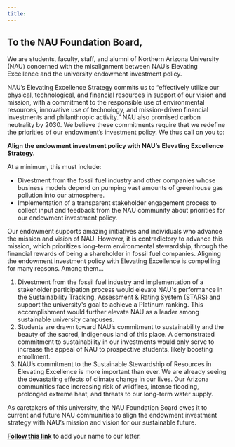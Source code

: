 ```yaml
---
title:
---
```


## To the NAU Foundation Board,

We are students, faculty, staff, and alumni of Northern Arizona University (NAU) concerned with the misalignment between NAU’s Elevating Excellence and the university endowment investment policy.

NAU’s Elevating Excellence Strategy commits us to “effectively utilize our physical, technological, and financial resources in support of our vision and mission, with a commitment to the responsible use of environmental resources, innovative use of technology, and mission-driven financial investments and philanthropic activity.” NAU also promised carbon neutrality by 2030. We believe these commitments require that we redefine the priorities of our endowment’s investment policy. We thus call on you to:

**Align the endowment investment policy with NAU’s Elevating Excellence Strategy.**

At a minimum, this must include:

* Divestment from the fossil fuel industry and other companies whose business models depend on pumping vast amounts of greenhouse gas pollution into our atmosphere.
* Implementation of a transparent stakeholder engagement process to collect input and feedback from the NAU community about priorities for our endowment investment policy. 

Our endowment supports amazing initiatives and individuals who advance the mission and vision of NAU. However, it is contradictory to advance this mission, which prioritizes long-term environmental stewardship, through the financial rewards of being a shareholder in fossil fuel companies. Aligning the endowment investment policy with Elevating Excellence is compelling for many reasons. Among them…

1. Divestment from the fossil fuel industry and implementation of a stakeholder participation process would elevate NAU's performance in the Sustainability Tracking, Assessment & Rating System (STARS) and support the university's goal to achieve a Platinum ranking. This accomplishment would further elevate NAU as a leader among sustainable university campuses.
2. Students are drawn toward NAU’s commitment to sustainability and the beauty of the sacred, Indigenous land of this place. A demonstrated commitment to sustainability in our investments would only serve to increase the appeal of NAU to prospective students, likely boosting enrollment.
3. NAU’s commitment to the Sustainable Stewardship of Resources in Elevating Excellence is more important than ever. We are already seeing the devastating effects of climate change in our lives. Our Arizona communities face increasing risk of wildfires, intense flooding, prolonged extreme heat, and threats to our long-term water supply.

As caretakers of this university, the NAU Foundation Board owes it to current and future NAU communities to align the endowment investment strategy with NAU’s mission and vision for our sustainable future. 

<a href="https://docs.google.com/forms/d/e/1FAIpQLSd2rUWwhlmpTKK1G0pliGEW8WNCGbH7koF7B42uq20HuBPd7Q/viewform?usp=sf_link" target="_blank"><b>Follow this link</b></a> to add your name to our letter. 


